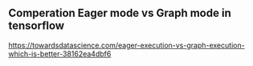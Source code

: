## Comperation Eager mode vs Graph mode in tensorflow
https://towardsdatascience.com/eager-execution-vs-graph-execution-which-is-better-38162ea4dbf6